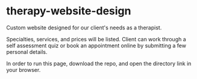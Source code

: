 # therapy-website-design
Custom website designed for our client's needs as a therapist.

Specialties, services, and prices will be listed. Client can work through a 
self assessment quiz or book an appointment online by submitting a few personal details.

In order to run this page, download the repo, and open the directory link in your browser.

